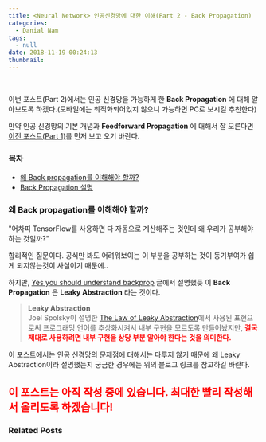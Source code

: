 ```yaml
---
title: <Neural Network> 인공신경망에 대한 이해(Part 2 - Back Propagation)
categories:
  - Danial Nam
tags:
  - null
date: 2018-11-19 00:24:13
thumbnail:
---
```


<div style='display: none;'>
<img src="/images/danial/back-prop/thumbnail.png">
</div>

<br>

이번 포스트(Part 2)에서는 인공 신경망을 가능하게 한 **Back Propagation** 에 대해 알아보도록 하겠다.(모바일에는 최적화되어있지 않으니 가능하면 PC로 보시길 추천한다)

만약 인공 신경망의 기본 개념과 **Feedforward Propagation** 에 대해서 잘 모른다면 [이전 포스트(Part 1)](https://Databuzz-team.github.io/2018/11/05/Back-Propagation/)를 먼저 보고 오기 바란다.

### 목차
- <a href='#why-back-propagation'>왜 Back propagation를 이해해야 할까?</a>
- <a href='#back-propagation'>Back Propagation 설명</a>

<h3 id='why-back-propagation' href='#why-back-propagation'>왜 Back propagation를 이해해야 할까?</h3>

"어차피 TensorFlow를 사용하면 다 자동으로 계산해주는 것인데 왜 우리가 공부해야 하는 것일까?"

합리적인 질문이다. 공식만 봐도 어려워보이는 이 부분을 공부하는 것이 동기부여가 쉽게 되지않는것이 사실이기 때문에..

하지만, [Yes you should understand backprop](https://medium.com/@karpathy/yes-you-should-understand-backprop-e2f06eab496b) 글에서 설명했듯 이 **Back Propagation** 은 **Leaky Abstraction** 라는 것이다.

> **Leaky Abstraction**<br>
Joel Spolsky이 설명한 [The Law of Leaky Abstraction](https://www.joelonsoftware.com/2002/11/11/the-law-of-leaky-abstractions/)에서 사용된 표현으로써 프로그래밍 언어를 추상화시켜서 내부 구현을 모르도록 만들어놨지만, <strong style='color:red'>결국 제대로 사용하려면 내부 구현을 상당 부분 알아야 한다는 것을 의미한다.</strong>

이 포스트에서는 인공 신경망의 문제점에 대해서는 다루지 않기 때문에 왜 Leaky Abstraction이라 설명했는지 궁금한 경우에는 위의 블로그 링크를 참고하길 바란다.

<h2 style='color: red;'>이 포스트는 아직 작성 중에 있습니다. 최대한 빨리 작성해서 올리도록 하겠습니다!</h2>

### Related Posts

